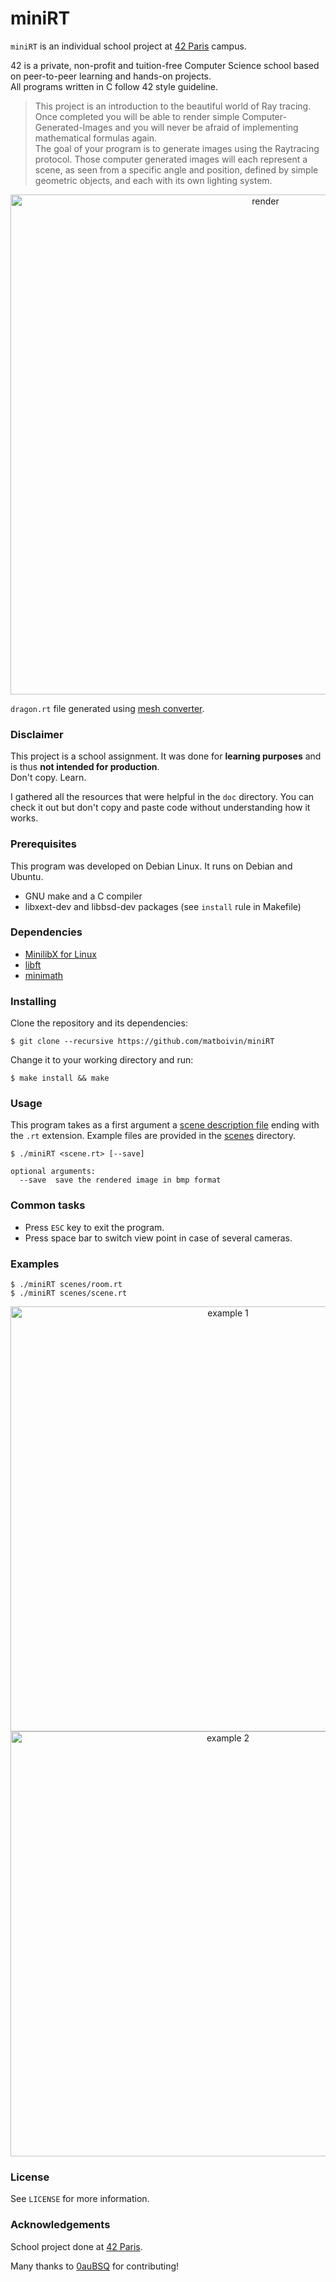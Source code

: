 # miniRT

`miniRT` is an individual school project at [42 Paris](https://www.42.fr) campus.

42 is a private, non-profit and tuition-free Computer Science school based on peer-to-peer learning and hands-on projects.  
All programs written in C follow 42 style guideline.

> This project is an introduction to the beautiful world of Ray tracing. Once completed you will be able to render simple Computer-Generated-Images and you will never be afraid of implementing mathematical formulas again.  
The goal of your program is to generate images using the Raytracing protocol. Those computer generated images will each represent a scene, as seen from a specific angle and position, defined by simple geometric objects, and each with its own lighting system.

<p align="center">
  <img src="assets/dragon.png" alt="render" width="800" />
</p>

`dragon.rt` file generated using [mesh converter](https://github.com/matboivin/miniRT-mesh-converter).

### Disclaimer

This project is a school assignment. It was done for **learning purposes** and is thus **not intended for production**.  
Don't copy. Learn.  

I gathered all the resources that were helpful in the `doc` directory. You can check it out but don't copy and paste code without understanding how it works.

### Prerequisites

This program was developed on Debian Linux. It runs on Debian and Ubuntu.

- GNU make and a C compiler
- libxext-dev and libbsd-dev packages (see `install` rule in Makefile)

### Dependencies

- [MinilibX for Linux](https://github.com/42Paris/minilibx-linux)
- [libft](https://github.com/matboivin/libft)
- [minimath](https://github.com/matboivin/minimath)

### Installing

Clone the repository and its dependencies:
```console
$ git clone --recursive https://github.com/matboivin/miniRT
```

Change it to your working directory and run:
```console
$ make install && make
```

### Usage

This program takes as a first argument a [scene description file](doc/scene_file.md) ending with the `.rt` extension. Example files are provided in the [scenes](scenes) directory.

```console
$ ./miniRT <scene.rt> [--save]

optional arguments:
  --save  save the rendered image in bmp format
```

### Common tasks

* Press `ESC` key to exit the program.
* Press space bar to switch view point in case of several cameras.

### Examples

```console
$ ./miniRT scenes/room.rt
$ ./miniRT scenes/scene.rt
```
<p align="center">
  <img src="assets/room00.png" alt="example 1" width="680" />
  <img src="assets/preview.png" alt="example 2" width="680" />
</p>

### License

See `LICENSE` for more information.

### Acknowledgements

School project done at [42 Paris](https://www.42.fr).

Many thanks to [0auBSQ](https://github.com/0auBSQ) for contributing!
